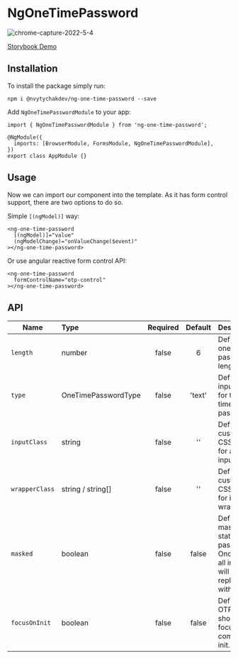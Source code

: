 # NgOneTimePassword

![chrome-capture-2022-5-4](https://user-images.githubusercontent.com/25505898/171997018-741ca0cf-b1ca-4b71-ae4d-b1412bcf7cf3.gif)

[Storybook Demo](https://nvytychakdev.github.io/ng-one-time-password/)

## Installation

To install the package simply run:

```
npm i @nvytychakdev/ng-one-time-password --save
```

Add `NgOneTimePasswordModule` to your app:

```
import { NgOneTimePasswordModule } from 'ng-one-time-password';

@NgModule({
  imports: [BrowserModule, FormsModule, NgOneTimePasswordModule],
})
export class AppModule {}
```

## Usage

Now we can import our component into the template. As it has form control support, there are two options to do so.

Simple `[(ngModel)]` way:

```
<ng-one-time-password
  [(ngModel)]="value"
  (ngModelChange)="onValueChange($event)"
></ng-one-time-password>
```

Or use angular reactive form control API:

```
<ng-one-time-password
  formControlName="otp-control"
></ng-one-time-password>
```

## API

| Name           | Type                | Required | Default | Description                                                                                |
| -------------- | :------------------ | :------: | :-----: | ------------------------------------------------------------------------------------------ |
| `length`       | number              |  false   |    6    | Defines one time password length.                                                          |
| `type`         | OneTimePasswordType |  false   | 'text'  | Defines input type for the one time password.                                              |
| `inputClass`   | string              |  false   |   ''    | Defines custom CSS class for all inputs.                                                   |
| `wrapperClass` | string / string[]   |  false   |   ''    | Defines custom CSS class for inputs wrapper.                                               |
| `masked`       | boolean             |  false   |  false  | Defines masked state of the password. Once `true` all inputs will be replaced with starts. |
| `focusOnInit`  | boolean             |  false   |  false  | Defines if OTP control should be focused on component init.                                |
